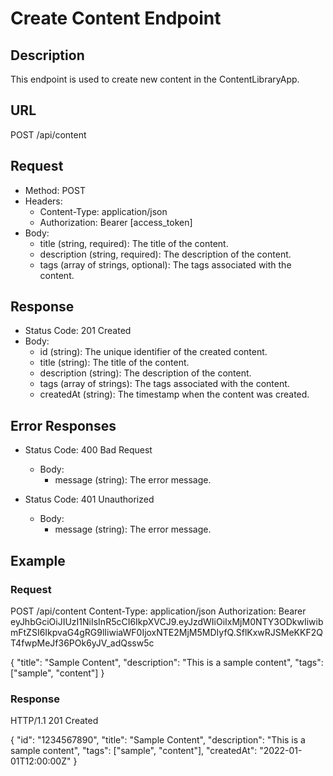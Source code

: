 # Create Content Endpoint

## Description
This endpoint is used to create new content in the ContentLibraryApp.

## URL

POST /api/content


## Request
- Method: POST
- Headers:
  - Content-Type: application/json
  - Authorization: Bearer [access_token]
- Body:
  - title (string, required): The title of the content.
  - description (string, required): The description of the content.
  - tags (array of strings, optional): The tags associated with the content.

## Response
- Status Code: 201 Created
- Body:
  - id (string): The unique identifier of the created content.
  - title (string): The title of the content.
  - description (string): The description of the content.
  - tags (array of strings): The tags associated with the content.
  - createdAt (string): The timestamp when the content was created.

## Error Responses
- Status Code: 400 Bad Request
  - Body:
    - message (string): The error message.

- Status Code: 401 Unauthorized
  - Body:
    - message (string): The error message.

## Example
### Request

POST /api/content
Content-Type: application/json
Authorization: Bearer eyJhbGciOiJIUzI1NiIsInR5cCI6IkpXVCJ9.eyJzdWIiOiIxMjM0NTY3ODkwIiwibmFtZSI6IkpvaG4gRG9lIiwiaWF0IjoxNTE2MjM5MDIyfQ.SflKxwRJSMeKKF2QT4fwpMeJf36POk6yJV_adQssw5c

{
  "title": "Sample Content",
  "description": "This is a sample content",
  "tags": ["sample", "content"]
}


### Response

HTTP/1.1 201 Created

{
  "id": "1234567890",
  "title": "Sample Content",
  "description": "This is a sample content",
  "tags": ["sample", "content"],
  "createdAt": "2022-01-01T12:00:00Z"
}
